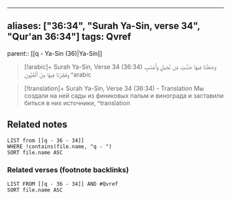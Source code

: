 
---
aliases: ["36:34", "Surah Ya-Sin, verse 34", "Qur'an 36:34"]
tags: Qvref
---

parent:: [[q - Ya-Sin (36)|Ya-Sin]]

> [!arabic]+ Surah Ya-Sin, Verse 34 (36:34)
> <span class="quran-arabic">وَجَعَلْنَا فِيهَا جَنَّـٰتٍ مِّن نَّخِيلٍ وَأَعْنَـٰبٍ وَفَجَّرْنَا فِيهَا مِنَ ٱلْعُيُونِ</span>
^arabic

> [!translation]+ Surah Ya-Sin, Verse 34 (36:34) - Translation
> Мы создали на ней сады из финиковых пальм и винограда и заставили биться в них источники,
^translation



## Related notes
```dataview
LIST from [[q - 36 - 34]]
WHERE !contains(file.name, "q - ")
SORT file.name ASC
```

### Related verses (footnote backlinks)
```dataview
LIST FROM [[q - 36 - 34]] AND #Qvref
SORT file.name ASC
```

